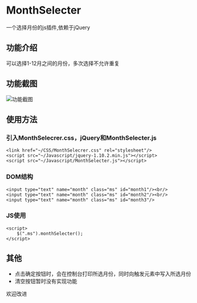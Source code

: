 # MonthSelecter
一个选择月份的js插件,依赖于jQuery

## 功能介绍
可以选择1-12月之间的月份，多次选择不允许重复

## 功能截图
![功能截图](http://t.cn/Rcgv0Kw)

## 使用方法
### 引入MonthSelecrer.css，jQuery和MonthSelecter.js
	<link href="~/CSS/MonthSelecrer.css" rel="stylesheet"/>
	<script src="~/Javascript/jquery-1.10.2.min.js"></script>	
	<script src="~/Javascript/MonthSelecter.js"></script>
	
### DOM结构
	<input type="text" name="month" class="ms" id="month1"/><br/>
	<input type="text" name="month" class="ms" id="month2"/><br/>
	<input type="text" name="month" class="ms" id="month3"/>
	
### JS使用
	<script>
		$(".ms").monthSelecter();
	</script>

## 其他
* 点击确定按钮时，会在控制台打印所选月份，同时向触发元素中写入所选月份
* 清空按钮暂时没有实现功能

欢迎改进
